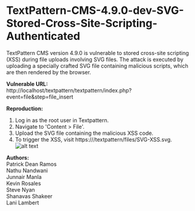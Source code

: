 # TextPattern-CMS-4.9.0-dev-SVG-Stored-Cross-Site-Scripting-Authenticated
TextPattern CMS version 4.9.0 is vulnerable to stored cross-site scripting (XSS) during file uploads involving SVG files. The attack is executed by uploading a specially crafted SVG file containing malicious scripts, which are then rendered by the browser.

<B>Vulnerable URL:</B><br>
http://localhost/textpattern/textpattern/index.php?event=file&step=file_insert<br>

<B>Reproduction:</B>
1. Log in as the root user in Textpattern.<br>
2. Navigate to 'Content > File'.<br>
3. Upload the SVG file containing the malicious XSS code.<br>
4. To trigger the XSS, visit https://<url>/textpattern/files/SVG-XSS.svg.<br>
   ![alt text](https://github.com/patrickdeanramos/TextPattern-CMS-4.9.0-dev-SVG-Stored-Cross-Site-Scripting-Authenticated-/blob/main/SVG-XSS.png?raw=True)

<B>Authors:</B><br>
Patrick Dean Ramos<br>
Nathu Nandwani<br>
Junnair Manla<br>
Kevin Rosales<br>
Steve Nyan<br>
Shanavas Shakeer<br>
Lani Lambert<br>

